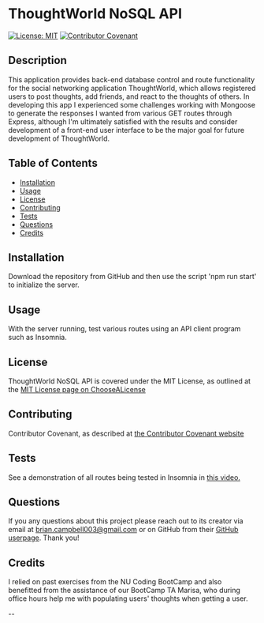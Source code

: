 
# ThoughtWorld NoSQL API

[![License: MIT](https://img.shields.io/badge/License-MIT-yellow.svg)](https://opensource.org/licenses/MIT)
[![Contributor Covenant](https://img.shields.io/badge/Contributor%20Covenant-2.1-4baaaa.svg)](code_of_conduct.md)

## Description

This application provides back-end database control and route functionality for the social networking application ThoughtWorld, which allows registered users to post thoughts, add friends, and react to the thoughts of others. In developing this app I experienced some challenges working with Mongoose to generate the responses I wanted from various GET routes through Express, although I'm ultimately satisfied with the results and consider development of a front-end user interface to be the major goal for future development of ThoughtWorld.

## Table of Contents

- [Installation](#installation)
- [Usage](#usage)
- [License](#license)
- [Contributing](#contributing)
- [Tests](#tests)
- [Questions](#questions)
- [Credits](#credits)


## Installation

Download the repository from GitHub and then use the script 'npm run start' to initialize the server. 

## Usage

With the server running, test various routes using an API client program such as Insomnia.

## License

ThoughtWorld NoSQL API is covered under the MIT License, as outlined at the [MIT License page on ChooseALicense](https://choosealicense.com/licenses/mit/)

## Contributing

Contributor Covenant, as described at [the Contributor Covenant website](https://www.contributor-covenant.org/)

## Tests

See a demonstration of all routes being tested in Insomnia in [this video.](https://drive.google.com/file/d/1yR4DVUhCSM0WT5tARJLUuVaJ-cFk-Ayo/view)

## Questions

If you any questions about this project please reach out to its creator via email at brian.campbell003@gmail.com or on GitHub from their [GitHub userpage](https://www.github.com/briancampbell003). Thank you!

## Credits

I relied on past exercises from the NU Coding BootCamp and also benefitted from the assistance of our BootCamp TA Marisa, who during office hours help me with populating users' thoughts when getting a user.

--
        